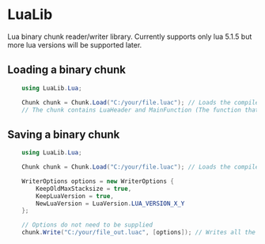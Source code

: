 # LuaLib
Lua binary chunk reader/writer library.
Currently supports only lua 5.1.5 but more lua versions will be supported later.

Loading a binary chunk
----------------------

```C#
    using LuaLib.Lua;

    Chunk chunk = Chunk.Load("C:/your/file.luac"); // Loads the compiled lua file
    // The chunk contains LuaHeader and MainFunction (The function that holds everything)
```

Saving a binary chunk
---------------------

```C#
    using LuaLib.Lua;

    Chunk chunk = Chunk.Load("C:/your/file.luac"); // Loads the compiled lua file

    WriterOptions options = new WriterOptions {
        KeepOldMaxStacksize = true,
        KeepLuaVersion = true,
        NewLuaVersion = LuaVersion.LUA_VERSION_X_Y
    };

    // Options do not need to be supplied
    chunk.Write("C:/your/file_out.luac", [options]); // Writes all the functions, constants, etc... out in the form of bytecode
```